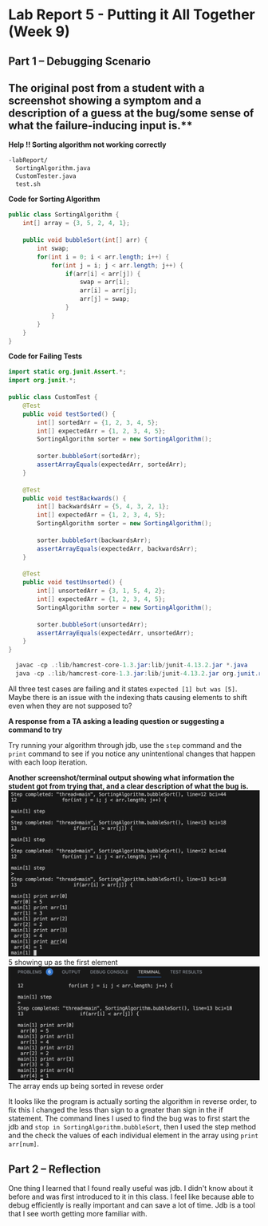 # Lab Report 5 - Putting it All Together (Week 9)

## Part 1 – Debugging Scenario

## The original post from a student with a screenshot showing a symptom and a description of a guess at the bug/some sense of what the failure-inducing input is.**

**Help !! Sorting algorithm not working correctly**
```
-labReport/
  SortingAlgorithm.java
  CustomTester.java
  test.sh  
```
**Code for Sorting Algorithm**
```java
public class SortingAlgorithm {
    int[] array = {3, 5, 2, 4, 1};

    public void bubbleSort(int[] arr) {
        int swap;
        for(int i = 0; i < arr.length; i++) {
            for(int j = i; j < arr.length; j++) {
                if(arr[i] < arr[j]) {
                    swap = arr[i];
                    arr[i] = arr[j];
                    arr[j] = swap;
                }
            }
        }
    }
}
```
**Code for Failing Tests**
```java
import static org.junit.Assert.*;
import org.junit.*;

public class CustomTest {
    @Test
    public void testSorted() {
        int[] sortedArr = {1, 2, 3, 4, 5};
        int[] expectedArr = {1, 2, 3, 4, 5};
        SortingAlgorithm sorter = new SortingAlgorithm();

        sorter.bubbleSort(sortedArr);
        assertArrayEquals(expectedArr, sortedArr);
    }

    @Test
    public void testBackwards() {
        int[] backwardsArr = {5, 4, 3, 2, 1};
        int[] expectedArr = {1, 2, 3, 4, 5};
        SortingAlgorithm sorter = new SortingAlgorithm();

        sorter.bubbleSort(backwardsArr);
        assertArrayEquals(expectedArr, backwardsArr);
    }

    @Test
    public void testUnsorted() {
        int[] unsortedArr = {3, 1, 5, 4, 2};
        int[] expectedArr = {1, 2, 3, 4, 5};
        SortingAlgorithm sorter = new SortingAlgorithm();

        sorter.bubbleSort(unsortedArr);
        assertArrayEquals(expectedArr, unsortedArr);
    }
}
```

```java
  javac -cp .:lib/hamcrest-core-1.3.jar:lib/junit-4.13.2.jar *.java  
  java -cp .:lib/hamcrest-core-1.3.jar:lib/junit-4.13.2.jar org.junit.runner.JUnitCore CustomTest
```
All three test cases are failing and it states `expected [1] but was [5]`. Maybe there is an issue with the indexing thats causing elements to shift even when they are not supposed to?


**A response from a TA asking a leading question or suggesting a command to try**

Try running your algorithm through jdb, use the `step` command and the `print` command to see if you notice any unintentional changes that happen with each loop iteration.

**Another screenshot/terminal output showing what information the student got from trying that, and a clear description of what the bug is.**
![Image](image3.png)
5 showing up as the first element
![Image](image1.png)
The array ends up being sorted in revese order

It looks like the program is actually sorting the algorithm in reverse order, to fix this I changed the less than sign to a greater than sign in the if statement. The command lines I used to find the bug was to first start the jdb and `stop in SortingAlgorithm.bubbleSort`, then I used the step method and the check the values of each individual element in the array using `print arr[num]`.

## Part 2 – Reflection

One thing I learned that I found really useful was jdb. I didn't know about it before and was first introduced to it in this class. I feel like because able to debug efficiently is really important and can save a lot of time. Jdb is a tool that I see worth getting more familiar with.



